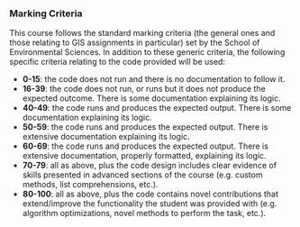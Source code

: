 <a name="marking_criteria"></a>

### Marking Criteria

This course follows the standard marking criteria (the general ones and those
relating to GIS assignments in particular) set by the School of
Environmental Sciences. In addition to these generic criteria, the following
specific criteria relating to the code provided will be used:

* **0-15**: the code does not run and there is no documentation to follow it.
* **16-39**: the code does not run, or runs but it does not produce the
  expected outcome. There is some documentation explaining its logic.
* **40-49**: the code runs and produces the expected output.  There is some 
  documentation explaining its logic.
* **50-59**: the code runs and produces the expected output. There is
  extensive documentation explaining its logic.
* **60-69**: the code runs and produces the expected output. There is
  extensive documentation, properly formatted, explaining its logic.
* **70-79**: all as above, plus the code design includes clear evidence of
  skills presented in advanced sections of the course (e.g. custom methods,
  list comprehensions, etc.).
* **80-100**: all as above, plus the code contains novel contributions that
  extend/improve the functionality the student was provided with (e.g.
  algorithm optimizations, novel methods to perform the task, etc.).

